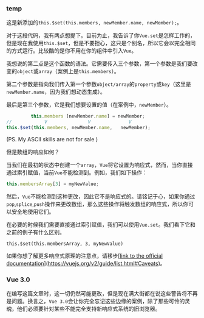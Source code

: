 ### temp



这是新添加的`this.$set(this.members, newMember.name, newMember);`。

对于这段代码，我有两点想提下。目前为止，我告诉了你`Vue.set`是怎样工作的，但是现在我使用`this.$set`，但是不要担心，这只是个别名，所以它会以完全相同的方式运行。比较酷的是你不用在你的组件中引入`Vue`。

我想说的第二点是这个函数的语法。它需要传入三个参数，第一个参数是我们要改变的`object`或`array`（案例上是`this.members`）。

第二个参数是指向我们传入第一个参数`object/array`的`property`或`key`（这里是`newMember.name`，因为我们想动态生成）。

最后是第三个参数，它是我们想要设置的值（在案例中，`newMember`）。

```javascript
         this.members [newMember.name] = newMember;
//            V               V              V
this.$set(this.members, newMember.name,   newMember);
```

(PS. My ASCII skills are not for sale )

但是数组的响应如何？

当我们在最初的状态中创建一个`array`，`Vue`将它设置为响应式，然而，当你直接通过索引赋值，当前`Vue`不能检测到。例如，我们如下操作：

```javascript
this.membersArray[3] = myNewValue;
```

然后，`Vue`不能检测到这种更改，因此它不是响应式的。请铭记于心，如果你通过`pop`,`splice`,`push`操作来更改数组，那么这些操作将触发数组的响应式，所以你可以安全地使用它们。

在必要的时候我们需要直接通过索引赋值，我们可以使用`Vue.set`。我们看下它和之前的例子有什么区别。

```javaSC
this.$set(this.membersArray, 3, myNewValue)
```

如果你想了解更多响应式原理的注意点，请移步[[link to the official documentation](https://vuejs.org/v2/guide/list.html#Caveats)](https://vuejs.org/v2/guide/list.html#Caveats)。



### Vue 3.0

在编写这篇文章时，这一切仍然可能更改，但是现在满大街都在说这些警告将不再是问题。换言之，`Vue 3.0`会让你完全忘记这些边缘的案例，除了那些可怜的灵魂，他们必须要针对某些不能完全支持新响应式系统的旧浏览器。

